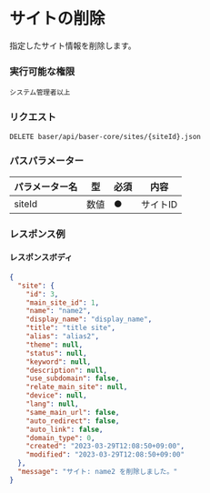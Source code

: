 # サイトの削除

指定したサイト情報を削除します。

### 実行可能な権限
```
システム管理者以上
```

### リクエスト
```
DELETE baser/api/baser-core/sites/{siteId}.json
``` 

### パスパラメーター

| パラメーター名   | 型   | 必須  | 内容                |
|-----------|-----|-----|-------------------|
| siteId        | 数値  | ●   | サイトID              |

### レスポンス例
#### レスポンスボディ
```json
{
  "site": {
    "id": 3,
    "main_site_id": 1,
    "name": "name2",
    "display_name": "display_name",
    "title": "title site",
    "alias": "alias2",
    "theme": null,
    "status": null,
    "keyword": null,
    "description": null,
    "use_subdomain": false,
    "relate_main_site": null,
    "device": null,
    "lang": null,
    "same_main_url": false,
    "auto_redirect": false,
    "auto_link": false,
    "domain_type": 0,
    "created": "2023-03-29T12:08:50+09:00",
    "modified": "2023-03-29T12:08:50+09:00"
  },
  "message": "サイト: name2 を削除しました。"
}

```
